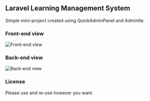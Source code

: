 ## Laravel Learning Management System

Simple mini-project created using QuickAdminPanel and Adminlte.


### Front-end view

![Front-end view](https://www.dropbox.com/s/cddc3j16cyobkhc/6front%20view.png)

### Back-end view


![Back-end view](https://www.dropbox.com/s/8bt9cxbr2yktuzi/backend.png)

### License

Please use and re-use however you want.
